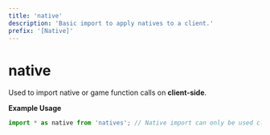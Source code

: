 ```yaml
---
title: 'native'
description: 'Basic import to apply natives to a client.'
prefix: '[Native]'
---
```


# native

Used to import native or game function calls on **client-side**.

**Example Usage**

```js
import * as native from 'natives'; // Native import can only be used client-side.
```

